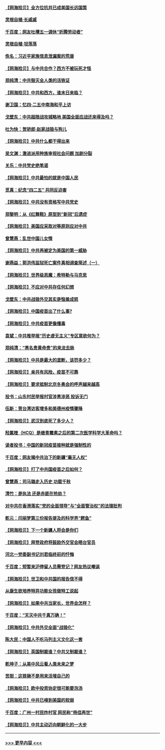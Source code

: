 #### [【网海拾贝】全方位抗共已成美国长远国策](../pages/nsc993/n12906878.md?t=04271552) 
#### [灵根自植‧长戚戚](../pages/nsc993/n12905585.md?t=04271552) 
#### [千百度：网友吐槽五一调休“折腾劳动者”](../pages/nsc993/n12905934.md?t=04271552) 
#### [灵根自植‧坦荡荡](../pages/nsc993/n12905562.md?t=04271552) 
#### [佚名：习近平家族信息泄漏案的荒唐](../pages/nsc993/n12904705.md?t=04271552) 
#### [【网海拾贝】与中共合作？西方不被玩死才怪](../pages/nsc993/n12903873.md?t=04271552) 
#### [郑纯清：中共毁灭全人类的活铁证](../pages/nsc993/n12903785.md?t=04271552) 
#### [【网海拾贝】中共和西方，谁末日来临？](../pages/nsc993/n12903482.md?t=04271552) 
#### [谢卫国：忆四‧二五中南海和平上访](../pages/nsc993/n12902192.md?t=04271552) 
#### [戈壁东：中共超限战攻城略地 美国全面应战还来得及吗？](../pages/nsc993/n12902297.md?t=04271552) 
#### [吐为快：贺骄郎‧赵家战狼与狗儿](../pages/nsc993/n12902280.md?t=04271552) 
#### [【网海拾贝】中共什么都干得出来](../pages/nsc993/n12897500.md?t=04271552) 
#### [吴文渊：激进派用种族审视社会问题 加剧分裂](../pages/nsc993/n12893881.md?t=04271552) 
#### [关乐：中共党史绝笔谣](../pages/nsc993/n12897270.md?t=04271552) 
#### [【网海拾贝】中共最怕的就是中国人民](../pages/nsc993/n12894705.md?t=04271552) 
#### [觅真：纪念“四二五” 共同反迫害](../pages/nsc993/n12894553.md?t=04271552) 
#### [【网海拾贝】中共没有资格写中共党史](../pages/nsc993/n12892231.md?t=04271552) 
#### [郑黎明：从《红舞鞋》原型到“新冠”后遗症](../pages/nsc993/n12890469.md?t=04271552) 
#### [【网海拾贝】美国应采取对等原则应对中共](../pages/nsc993/n12889176.md?t=04271552) 
#### [曾慧燕：乱世中国儿女情](../pages/nsc993/n12887931.md?t=04271552) 
#### [【网海拾贝】中共再被定为美国的第一威胁](../pages/nsc993/n12887580.md?t=04271552) 
#### [谢燕益：郭洪伟监狱死亡案件真相调查简述（一）](../pages/nsc993/n12885648.md?t=04271552) 
#### [【网海拾贝】世界级恶魔：希特勒与马克思](../pages/nsc993/n12884062.md?t=04271552) 
#### [【网海拾贝】不应对中共存任何幻想](../pages/nsc993/n12881460.md?t=04271552) 
#### [戈壁东：中共战狼外交其实是恼羞成怒](../pages/nsc993/n12880392.md?t=04271552) 
#### [【网海拾贝】中国疫苗出了什么事?](../pages/nsc993/n12879124.md?t=04271552) 
#### [【网海拾贝】中共疫苗更像播毒](../pages/nsc993/n12876631.md?t=04271552) 
#### [袁斌：中共推举报“历史虚无主义”专区意欲何为？](../pages/nsc993/n12876530.md?t=04271552) 
#### [郑纯清：“黑名贵黄命贵”的来龙去脉](../pages/nsc993/n12875589.md?t=04271552) 
#### [【网海拾贝】中共是最大的垄断，该罚多少？](../pages/nsc993/n12874006.md?t=04271552) 
#### [【网海拾贝】亲共有风险，疫苗不可靠](../pages/nsc993/n12872224.md?t=04271552) 
#### [【网海拾贝】要求抵制北京冬奥会的呼声越来越高](../pages/nsc993/n12868962.md?t=04271552) 
#### [投书：山东村民举报村官涉黑涉恶 投诉无门](../pages/nsc993/n12869726.md?t=04271552) 
#### [伍新：贺台湾访客增多和美德州疫情骤降](../pages/nsc993/n12865651.md?t=04271552) 
#### [【网海拾贝】武汉到底死了多少人？](../pages/nsc993/n12863707.md?t=04271552) 
#### [羟氯喹（HCQ）是继青霉素之后的第二次医学科学大革命吗？](../pages/nsc993/n12638564.md?t=04271552) 
#### [读者投书：中国的新冠疫苗接种就是强制性的](../pages/nsc993/n12859932.md?t=04271552) 
#### [千百度：网友揭中共治下的新疆“毫无人权”](../pages/nsc993/n12858385.md?t=04271552) 
#### [【网海拾贝】打了中共国疫苗之后如何？](../pages/nsc993/n12857866.md?t=04271552) 
#### [曾慧燕：司马璐走入历史 功载千秋](../pages/nsc993/n12856996.md?t=04271552) 
#### [清竹：是执法 还是赤匪在抢劫？](../pages/nsc993/n12856952.md?t=04271552) 
#### [对中共在香港落实“党的全面领导”与“全面管治权”的法理批判](../pages/nsc993/n12856929.md?t=04271552) 
#### [乾元：闫丽梦第三份报告提及的科学界“鳄鱼”](../pages/nsc993/n12855985.md?t=04271552) 
#### [【网海拾贝】下一个新疆人将会是你们](../pages/nsc993/n12855864.md?t=04271552) 
#### [【网海拾贝】拜登政府将鼓励外交官会晤台官员](../pages/nsc993/n12853615.md?t=04271552) 
#### [河北一党委副书记刘君临终前的忏悔](../pages/nsc993/n12849420.md?t=04271552) 
#### [千百度：短暂来沪停留人员需登记？网友热议嘲讽](../pages/nsc993/n12853497.md?t=04271552) 
#### [【网海拾贝】世卫和中共国的报告信不得](../pages/nsc993/n12850902.md?t=04271552) 
#### [从康生欲培养特异功能女孩做特工说起](../pages/nsc993/n12849289.md?t=04271552) 
#### [【网海拾贝】如果中共当家长，世界会怎样？](../pages/nsc993/n12848436.md?t=04271552) 
#### [千百度：“天灭中共千真万确！”](../pages/nsc993/n12845659.md?t=04271552) 
#### [【网海拾贝】中共外交全面“战狼化”](../pages/nsc993/n12845607.md?t=04271552) 
#### [陈大民：中国人不吃马列主义文化这一套](../pages/nsc993/n12842496.md?t=04271552) 
#### [【网海拾贝】英国制裁谁？中共又制裁谁？](../pages/nsc993/n12840909.md?t=04271552) 
#### [乾坤子：从美中风云看人类未来之梦](../pages/nsc993/n12840590.md?t=04271552) 
#### [苦胆：这铁锹不是用来活埋自己的](../pages/nsc993/n12839512.md?t=04271552) 
#### [【网海拾贝】欧中投资协定很可能要泡汤](../pages/nsc993/n12835122.md?t=04271552) 
#### [【网海拾贝】中共已嗅到美国的软弱](../pages/nsc993/n12832411.md?t=04271552) 
#### [千百度：广州一村民炸村官 网民称“杨佳再世”](../pages/nsc993/n12832380.md?t=04271552) 
#### [【网海拾贝】中共主动迈向朝鲜化的一大步](../pages/nsc993/n12829887.md?t=04271552) 

----
#### [ >>> 更早内容 <<< ](../indexes/nsc993-earlier.md)
